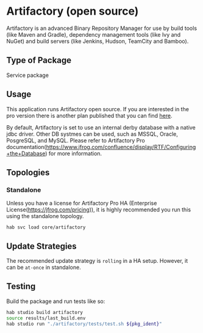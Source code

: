 # Artifactory (open source)

Artifactory is an advanced Binary Repository Manager for use by build tools (like Maven and Gradle), dependency management tools (like Ivy and NuGet) and build servers (like Jenkins, Hudson, TeamCity and Bamboo).

## Type of Package

Service package

## Usage

This application runs Artifactory open source. If you are interested in the pro version there is another plan published that you can find [here](https://github.com/habitat-sh/core-plans/tree/master/artifactory-pro).

By default, Artifactory is set to use an internal derby database with a native jdbc driver. Other DB systmes can be
used, such as MSSQL, Oracle, PosgreSQL, and MySQL. Please refer to Artifactory Pro documentation(https://www.jfrog.com/confluence/display/RTF/Configuring+the+Database) for more information.

## Topologies

### Standalone
Unless you have a license for Artifactory Pro HA (Enterprise License(https://jfrog.com/pricing)), it is highly
recommended you run this using the standalone topology.

```text
hab svc load core/artifactory
```

## Update Strategies

The recommended update strategy is `rolling` in a HA setup. However, it can be `at-once` in standalone.

## Testing

Build the package and run tests like so:

```bash
hab studio build artifactory
source results/last_build.env
hab studio run "./artifactory/tests/test.sh ${pkg_ident}"
```
